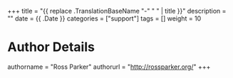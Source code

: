 +++
title = "{{ replace .TranslationBaseName "-" " " | title }}"
description = ""
date = {{ .Date }}
categories = ["support"]
tags = []
weight = 10
# Author Details
authorname = "Ross Parker"
authorurl = "http://rossparker.org/"
+++

